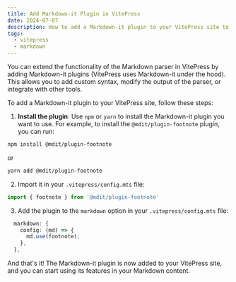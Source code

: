 ```yaml
---
title: Add Markdown-it Plugin in VitePress
date: 2024-07-07
description: How to add a Markdown-it plugin to your VitePress site to extend the functionality of the Markdown parser.
tags:
  - vitepress
  - markdown
---
```


You can extend the functionality of the Markdown parser in VitePress by adding Markdown-it plugins (VitePress uses Markdown-it under the hood). This allows you to add custom syntax, modify the output of the parser, or integrate with other tools.

To add a Markdown-it plugin to your VitePress site, follow these steps:

1. **Install the plugin**: Use `npm` or `yarn` to install the Markdown-it plugin you want to use. For example, to install the `@mdit/plugin-footnote` plugin, you can run:

```bash
npm install @mdit/plugin-footnote
```

or

```bash
yarn add @mdit/plugin-footnote
```

2. Import it in your `.vitepress/config.mts` file:

```ts
import { footnote } from '@mdit/plugin-footnote'
```

3. Add the plugin to the `markdown` option in your `.vitepress/config.mts` file:

```ts
  markdown: {
    config: (md) => {
      md.use(footnote);
    },
  },
```

And that's it! The Markdown-it plugin is now added to your VitePress site, and you can start using its features in your Markdown content.